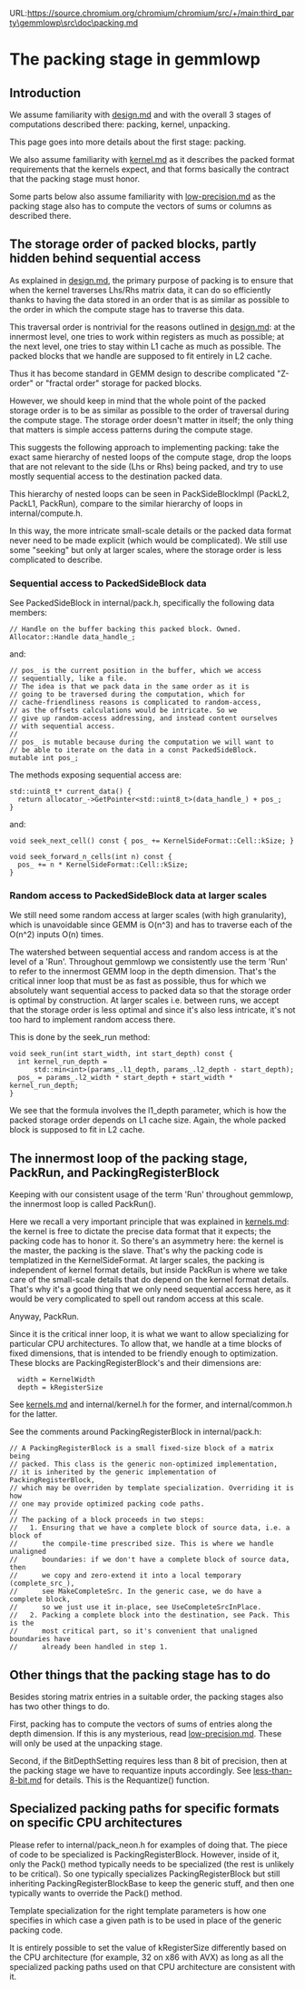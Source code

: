 URL:https://source.chromium.org/chromium/chromium/src/+/main:third_party\gemmlowp\src\doc\packing.md
# The packing stage in gemmlowp

## Introduction

We assume familiarity with [design.md](design.md) and with the overall 3 stages
of computations described there: packing, kernel, unpacking.

This page goes into more details about the first stage: packing.

We also assume familiarity with [kernel.md](kernel.md) as it describes the
packed format requirements that the kernels expect, and that forms basically the
contract that the packing stage must honor.

Some parts below also assume familiarity with
[low-precision.md](low-precision.md) as the packing stage also has to compute
the vectors of sums or columns as described there.

## The storage order of packed blocks, partly hidden behind sequential access

As explained in [design.md](design.md), the primary purpose of packing is to
ensure that when the kernel traverses Lhs/Rhs matrix data, it can do so
efficiently thanks to having the data stored in an order that is as similar as
possible to the order in which the compute stage has to traverse this data.

This traversal order is nontrivial for the reasons outlined in
[design.md](design.md): at the innermost level, one tries to work within
registers as much as possible; at the next level, one tries to stay within L1
cache as much as possible. The packed blocks that we handle are supposed to fit
entirely in L2 cache.

Thus it has become standard in GEMM design to describe complicated "Z-order" or
"fractal order" storage for packed blocks.

However, we should keep in mind that the whole point of the packed storage order
is to be as similar as possible to the order of traversal during the compute
stage. The storage order doesn't matter in itself; the only thing that matters
is simple access patterns during the compute stage.

This suggests the following approach to implementing packing: take the exact
same hierarchy of nested loops of the compute stage, drop the loops that are not
relevant to the side (Lhs or Rhs) being packed, and try to use mostly sequential
access to the destination packed data.

This hierarchy of nested loops can be seen in PackSideBlockImpl (PackL2, PackL1,
PackRun), compare to the similar hierarchy of loops in internal/compute.h.

In this way, the more intricate small-scale details or the packed data format
never need to be made explicit (which would be complicated). We still use some
"seeking" but only at larger scales, where the storage order is less \
complicated to describe.

### Sequential access to PackedSideBlock data

See PackedSideBlock in internal/pack.h, specifically the following data members:

```
// Handle on the buffer backing this packed block. Owned.
Allocator::Handle data_handle_;
```

and:

```
// pos_ is the current position in the buffer, which we access
// sequentially, like a file.
// The idea is that we pack data in the same order as it is
// going to be traversed during the computation, which for
// cache-friendliness reasons is complicated to random-access,
// as the offsets calculations would be intricate. So we
// give up random-access addressing, and instead content ourselves
// with sequential access.
//
// pos_ is mutable because during the computation we will want to
// be able to iterate on the data in a const PackedSideBlock.
mutable int pos_;
```

The methods exposing sequential access are:

```
std::uint8_t* current_data() {
  return allocator_->GetPointer<std::uint8_t>(data_handle_) + pos_;
}
```

and:

```
void seek_next_cell() const { pos_ += KernelSideFormat::Cell::kSize; }

void seek_forward_n_cells(int n) const {
  pos_ += n * KernelSideFormat::Cell::kSize;
}
```

### Random access to PackedSideBlock data at larger scales

We still need some random access at larger scales (with high granularity), which
is unavoidable since GEMM is O(n^3) and has to traverse each of the O(n^2)
inputs O(n) times.

The watershed between sequential access and random access is at the level of a
'Run'. Throughout gemmlowp we consistently use the term 'Run' to refer to the
innermost GEMM loop in the depth dimension. That's the critical inner loop that
must be as fast as possible, thus for which we absolutely want sequential access
to packed data so that the storage order is optimal by construction. At larger
scales i.e. between runs, we accept that the storage order is less optimal and
since it's also less intricate, it's not too hard to implement random access
there.

This is done by the seek_run method:

```
void seek_run(int start_width, int start_depth) const {
  int kernel_run_depth =
      std::min<int>(params_.l1_depth, params_.l2_depth - start_depth);
  pos_ = params_.l2_width * start_depth + start_width * kernel_run_depth;
}
```

We see that the formula involves the l1_depth parameter, which is how the packed
storage order depends on L1 cache size. Again, the whole packed block is
supposed to fit in L2 cache.

## The innermost loop of the packing stage, PackRun, and PackingRegisterBlock

Keeping with our consistent usage of the term 'Run' throughout gemmlowp, the
innermost loop is called PackRun().

Here we recall a very important principle that was explained in
[kernels.md](kernels.md): the kernel is free to dictate the precise data format
that it expects; the packing code has to honor it. So there's an asymmetry here:
the kernel is the master, the packing is the slave. That's why the packing code
is templatized in the KernelSideFormat. At larger scales, the packing is
independent of kernel format details, but inside PackRun is where we take care
of the small-scale details that do depend on the kernel format details. That's
why it's a good thing that we only need sequential access here, as it would be
very complicated to spell out random access at this scale.

Anyway, PackRun.

Since it is the critical inner loop, it is what we want to allow specializing
for particular CPU architectures. To allow that, we handle at a time blocks of
fixed dimensions, that is intended to be friendly enough to optimization. These
blocks are PackingRegisterBlock's and their dimensions are:

```
  width = KernelWidth
  depth = kRegisterSize
```

See [kernels.md](kernels.md) and internal/kernel.h for the former, and
internal/common.h for the latter.

See the comments around PackingRegisterBlock in internal/pack.h:

```
// A PackingRegisterBlock is a small fixed-size block of a matrix being
// packed. This class is the generic non-optimized implementation,
// it is inherited by the generic implementation of PackingRegisterBlock,
// which may be overriden by template specialization. Overriding it is how
// one may provide optimized packing code paths.
//
// The packing of a block proceeds in two steps:
//   1. Ensuring that we have a complete block of source data, i.e. a block of
//      the compile-time prescribed size. This is where we handle unaligned
//      boundaries: if we don't have a complete block of source data, then
//      we copy and zero-extend it into a local temporary (complete_src_),
//      see MakeCompleteSrc. In the generic case, we do have a complete block,
//      so we just use it in-place, see UseCompleteSrcInPlace.
//   2. Packing a complete block into the destination, see Pack. This is the
//      most critical part, so it's convenient that unaligned boundaries have
//      already been handled in step 1.
```

## Other things that the packing stage has to do

Besides storing matrix entries in a suitable order, the packing stages also has
two other things to do.

First, packing has to compute the vectors of sums of entries along the depth
dimension. If this is any mysterious, read [low-precision.md](low-precision.md).
These will only be used at the unpacking stage.

Second, if the BitDepthSetting requires less than 8 bit of precision, then at
the packing stage we have to requantize inputs accordingly. See
[less-than-8-bit.md](less-than-8-bit.md) for details. This is the Requantize()
function.

## Specialized packing paths for specific formats on specific CPU architectures

Please refer to internal/pack_neon.h for examples of doing that. The piece of
code to be specialized is PackingRegisterBlock. However, inside of it, only the
Pack() method typically needs to be specialized (the rest is unlikely to be
critical). So one typically specializes PackingRegisterBlock but still
inheriting PackingRegisterBlockBase to keep the generic stuff, and then one
typically wants to override the Pack() method.

Template specialization for the right template parameters is how one specifies
in which case a given path is to be used in place of the generic packing code.

It is entirely possible to set the value of kRegisterSize differently based on
the CPU architecture (for example, 32 on x86 with AVX) as long as all the
specialized packing paths used on that CPU architecture are consistent with it.
